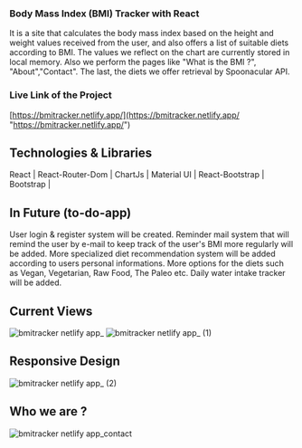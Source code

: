 

### Body Mass Index (BMI) Tracker with React
It is a site that calculates the body mass index based on the height and weight values received from the user, and also offers a list of suitable diets according to BMI.
The values we reflect on the chart are currently stored in local memory. 
Also we perform the pages like "What is the BMI ?", "About","Contact". 
The last, the diets we offer retrieval by Spoonacular API.

### Live Link of the Project

[https://bmitracker.netlify.app/](https://bmitracker.netlify.app/ "https://bmitracker.netlify.app/")

## Technologies & Libraries
React | React-Router-Dom | ChartJs | Material UI | React-Bootstrap | Bootstrap | 

## In Future (to-do-app)
User login & register system will be created.
Reminder mail system that will remind the user by e-mail to keep track of the user's BMI more regularly will be added.
More specialized diet recommendation system will be added according to users personal informations.
More options for the diets such as Vegan, Vegetarian, Raw Food, The Paleo etc.
Daily water intake tracker will be added.

## Current Views 
![bmitracker netlify app_](https://user-images.githubusercontent.com/71180513/109404898-b0423780-797b-11eb-967d-65427956cbc9.png)
![bmitracker netlify app_ (1)](https://user-images.githubusercontent.com/71180513/109404922-eaabd480-797b-11eb-9f1c-33177c9c6222.png)

## Responsive Design

![bmitracker netlify app_ (2)](https://user-images.githubusercontent.com/71180513/109404942-234bae00-797c-11eb-9482-545eb0fb9d39.png)

## Who we are ?
![bmitracker netlify app_contact](https://user-images.githubusercontent.com/71180513/109404877-838e2000-797b-11eb-8cda-f9e87ceb6c6b.png)
